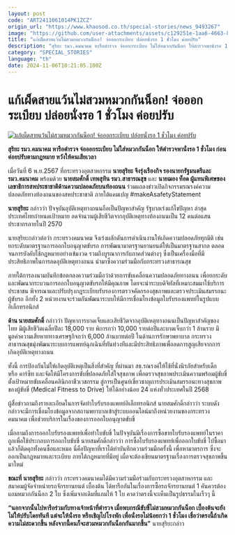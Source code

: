 ```yaml
---
layout: post
code: "ART2411061014PK1ZCZ"
origin_url: "https://www.khaosod.co.th/special-stories/news_9493267"
image: "https://github.com/user-attachments/assets/c129251e-1aa6-4663-83e6-4e9650ee7cdf"
title: "แก้เผ็ดสายแว้นไม่สวมหมวกกันน็อก! จ่อออกระเบียบ ปล่อยนั่งรอ 1 ชั่วโมง ค่อยปรับ"
description: "สุริยะ รมว.คมนาคม หารือตำรวจ จ่อออกระเบียบ ไม่ใส่หมวกกันน็อก ให้ตำรวจพานั่งรอ 1 ชั่วโมง ก่อนค่อยปรับตามกฎหมาย หวังให้คนเสียเวลา"
category: "SPECIAL_STORIES"
language: "th"
date: 2024-11-06T10:21:05.100Z
---
```


# แก้เผ็ดสายแว้นไม่สวมหมวกกันน็อก! จ่อออกระเบียบ ปล่อยนั่งรอ 1 ชั่วโมง ค่อยปรับ

[![แก้เผ็ดสายแว้นไม่สวมหมวกกันน็อก! จ่อออกระเบียบ ปล่อยนั่งรอ 1 ชั่วโมง ค่อยปรับ](https://www.khaosod.co.th/wpapp/uploads/2024/11/pnew-2.jpg "แก้เผ็ดสายแว้นไม่สวมหมวกกันน็อก! จ่อออกระเบียบ ปล่อยนั่งรอ 1 ชั่วโมง ค่อยปรับ")](https://www.khaosod.co.th/wpapp/uploads/2024/11/pnew-2.jpg)

**สุริยะ รมว.คมนาคม หารือตำรวจ จ่อออกระเบียบ ไม่ใส่หมวกกันน็อก ให้ตำรวจพานั่งรอ 1 ชั่วโมง ก่อนค่อยปรับตามกฎหมาย หวังให้คนเสียเวลา**

เมื่อวันที่ 6 พ.ย.2567 ที่กระทรวงอุตสาหกรรม **นายสุริยะ จึงรุ่งเรืองกิจ รองนายกรัฐมนตรีและรมว.คมนาคม** พร้อมด้วย **นายสมศักดิ์ เทพสุทิน รมว.สาธารณสุข** และ **นายฌอง ท็อด ผู้แทนพิเศษของเลขาธิการสหประชาชาติด้านความปลอดภัยบนท้องถนน** ร่วมแถลงข่าวเปิดกิจกรรมรณรงค์ความปลอดภัยทางท้องถนนของสหประชาชาติ ภายใต้แคมเปญ #makeAsafetyStatement

**นายสุริยะ** กล่าวว่า ปัจจุบันอุบัติเหตุทางถนนถือเป็นปัญหาสำคัญ รัฐบาลเร่งแก้ไขปัญหา ล่าสุดประเทศไทยกำหนดเป้าหมาย ลดจำนวนผู้เสียชีวิตจากอุบัติเหตุทางท้องถนนเป็น 12 คนต่อแสนประชากรภายในปี 2570

นายสุริยะกล่าวต่อว่า กระทรวงคมนาคม จึงเร่งผลักดันการดำเนินงานให้เกิดความปลอดภัยทุกมิติ เช่น ยกระดับมาตรฐานการออกใบอนุญาตขับรถ การพัฒนามาตรฐานยานยนต์ให้เป็นมาตรฐานสากล ตลอดจนการบังคับใช้กฎหมายอย่างเข้มงวด รวมถึงบูรณาการกับภาคส่วนต่างๆ ซึ่งเป็นเครื่องมือที่มีประสิทธิภาพในการลดอุบัติเหตุทางถนน นำมาซึ่งความร่วมมือกับกระทรวงสาธารณสุข

ภายใต้การลงนามบันทึกข้อตกลงความร่วมมือว่าด้วยการขับเคลื่อนความปลอดภัยทางถนน เพื่อยกระดับและพัฒนากระบวนการออกใบอนุญาตขับรถให้มีคุณภาพ โดยจะนำระบบดิจิทัลที่เหมาะสมมาใช้บริการประชาชน พิจารณาและปรับปรุงกฎระเบียบรับรองการตรวจคัดกรองสุขภาพและตรวจประเมินสมรรถนะผู้ขับรถ อีกทั้ง 2 หน่วยงานจะร่วมกันพัฒนาระบบให้มีการเชื่อมโยงข้อมูลใบรับรองแพทย์ในรูปแบบอิเล็กทรอนิกส์

**ด้าน นายสมศักดิ์** กล่าวว่า ปัญหาการบาดเจ็บและเสียชีวิตจากอุบัติเหตุทางถนนเป็นปัญหาสำคัญของไทย มีผู้เสียชีวิตเฉลี่ยปีละ 18,000 ราย พิการกว่า 10,000 รายต่อปีและบาดเจ็บกว่า 1 ล้านราย มีมูลค่าความเสียหายทางเศรษฐกิจกว่า 6,000 ล้านบาทต่อปี ในด้านการรักษาพยาบาล กระทรวงสาธารณสุขมุ่งพัฒนาระบบการแพทย์ฉุกเฉินที่ทันท่วงทีและมีประสิทธิภาพเพื่อลดการสูญเสียจากการเกิดอุบัติเหตุทางถนน

ทั้งนี้ การป้องกันไม่ให้เกิดอุบัติเหตุเป็นสิ่งที่สำคัญ ที่ผ่านมา สธ.รณรงค์ให้ใช้ที่นั่งนิรภัยสำหรับเด็ก หรือ คาร์ซีท และจัดให้มีโครงการขับขี่ปลอดภัยใส่ใจสุขภาพ เพื่อตรวจสุขภาพประเมินความพร้อมผู้ขับขี่ ตั้งเป้าหมายขับเคลื่อนคลินิกอาชีวเวชกรรม สู่การเป็นศูนย์เชี่ยวชาญการประเมินสมรรถนะทางสุขภาพของผู้ขับขี่ (Medical Fitness to Drive) ให้ได้อย่างน้อย 24 แห่งทั่วประเทศในปี 2568

ผู้สื่อข่าวถามถึงรายละเอียดในการจัดทำใบรับรองแพทย์อิเล็กทรอนิกส์ นายสมศักดิ์กล่าวว่า ระบบดังกล่าวจะมีการเชื่อมโยงข้อมูลจากสถานพยาบาลเข้าสู่ระบบออนไลน์มาถึงหน่วยงานของกระทรวงคมนาคม เพื่อช่วยบริการในเรื่องของการออกใบอนุญาตขับขี่

เมื่อถามถึงการออกใบรับรองแพทย์เพื่อทำใบขับขี่ ในปัจจุบันมีเรื่องการซื้อขายใบรับรองแพทย์ในราคาถูกเพื่อใช้ประกอบการออกใบขับขี่ นายสมศักดิ์กล่าวว่า การซื้อใบรับรองแพทย์เพื่อออกใบขับขี่ ไปซื้อมาแล้วก็ติดคุกทั้งคนซื้อและหมอ นี่คือปัญหาที่เราได้ทำบันทึกความร่วมมือครั้งนี้ เพื่อหามาตรการ ซึ่งจะออกเป็นกฎหมายและระเบียบ ภายใต้กฎหมายที่มีอยู่ เผื่อจะต้องเขียนมาตรฐานเรื่องการตรวจสุขภาพขึ้นมาใหม่

**ขณะที่ นายสุริยะ** กล่าวว่า กระทรวงคมนาคมได้มีความร่วมมือร่วมกับกระทรวงอุตสาหกรรม และสมาคมผู้จัดจำหน่ายรถจักรยานยนต์ เบื้องต้น ได้หารือกันในเรื่องการซื้อรถจักรยานยนต์ 1 คันควรต้องแถมหมวกกันน็อก 2 ใบ ซึ่งเพิ่มจากเดิมที่แถมให้ 1 ใบ คาดว่าตรงนี้จะเห็นเป็นรูปธรรมในเร็วๆ นี้

**“นอกจากนั้นไปหารือร่วมกับทางเจ้าหน้าที่ตำรวจ เมื่อพบกรณีขับขี่ไม่สวมหมวกกันน็อก เบื้องต้นจะยังไม่ให้ปรับโดยทันที แต่จะให้นั่งรอ หรือเชิญไปโรงพัก เพื่อนั่งรอไม่น้อยกว่า 1 ชั่วโมง เชื่อว่าตรงนี้ถ้าเกิดความไม่สะดวกขึ้น หลังจากนี้คนก็จะสวมหมวกกันน็อกกันมากขึ้น”** นายสุริยะกล่าว